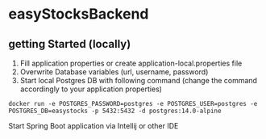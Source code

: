 # easyStocksBackend

## getting Started (locally)
1. Fill application properties or create application-local.properties file
2. Overwrite Database variables (url, username, password)
3. Start local Postgres DB with following command (change the command accordingly to your application properties)
```
docker run -e POSTGRES_PASSWORD=postgres -e POSTGRES_USER=postgres -e POSTGRES_DB=easystocks -p 5432:5432 -d postgres:14.0-alpine 
``` 
Start Spring Boot application via Intellij or other IDE 